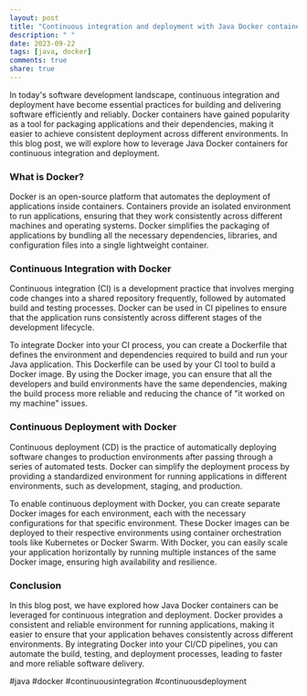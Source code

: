```yaml
---
layout: post
title: "Continuous integration and deployment with Java Docker containers"
description: " "
date: 2023-09-22
tags: [java, docker]
comments: true
share: true
---
```


In today's software development landscape, continuous integration and deployment have become essential practices for building and delivering software efficiently and reliably. Docker containers have gained popularity as a tool for packaging applications and their dependencies, making it easier to achieve consistent deployment across different environments. In this blog post, we will explore how to leverage Java Docker containers for continuous integration and deployment.

### What is Docker?

Docker is an open-source platform that automates the deployment of applications inside containers. Containers provide an isolated environment to run applications, ensuring that they work consistently across different machines and operating systems. Docker simplifies the packaging of applications by bundling all the necessary dependencies, libraries, and configuration files into a single lightweight container.

### Continuous Integration with Docker

Continuous integration (CI) is a development practice that involves merging code changes into a shared repository frequently, followed by automated build and testing processes. Docker can be used in CI pipelines to ensure that the application runs consistently across different stages of the development lifecycle.

To integrate Docker into your CI process, you can create a Dockerfile that defines the environment and dependencies required to build and run your Java application. This Dockerfile can be used by your CI tool to build a Docker image. By using the Docker image, you can ensure that all the developers and build environments have the same dependencies, making the build process more reliable and reducing the chance of "it worked on my machine" issues.

### Continuous Deployment with Docker

Continuous deployment (CD) is the practice of automatically deploying software changes to production environments after passing through a series of automated tests. Docker can simplify the deployment process by providing a standardized environment for running applications in different environments, such as development, staging, and production.

To enable continuous deployment with Docker, you can create separate Docker images for each environment, each with the necessary configurations for that specific environment. These Docker images can be deployed to their respective environments using container orchestration tools like Kubernetes or Docker Swarm. With Docker, you can easily scale your application horizontally by running multiple instances of the same Docker image, ensuring high availability and resilience.

### Conclusion

In this blog post, we have explored how Java Docker containers can be leveraged for continuous integration and deployment. Docker provides a consistent and reliable environment for running applications, making it easier to ensure that your application behaves consistently across different environments. By integrating Docker into your CI/CD pipelines, you can automate the build, testing, and deployment processes, leading to faster and more reliable software delivery.

#java #docker #continuousintegration #continuousdeployment